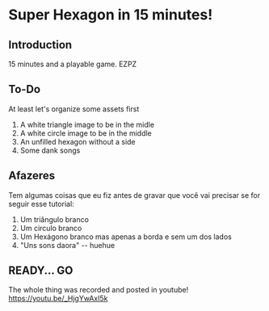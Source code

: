 # Super Hexagon in 15 minutes!

## Introduction

15 minutes and a playable game. EZPZ

## To-Do

At least let's organize some assets first

1. A white triangle image to be in the midle
2. A white circle image to be in the middle
3. An unfilled hexagon without a side
4. Some dank songs

## Afazeres

Tem algumas coisas que eu fiz antes de gravar que você vai precisar se for seguir esse tutorial:

1. Um triângulo branco
2. Um circulo branco
3. Um Hexágono branco mas apenas a borda e sem um dos lados
4. "Uns sons daora" -- huehue

## READY... GO

The whole thing was recorded and posted in youtube! https://youtu.be/_HjgYwAxI5k

